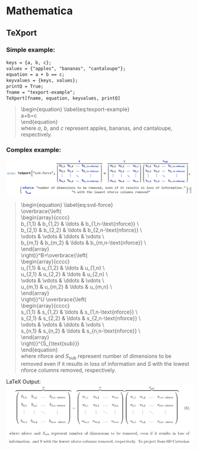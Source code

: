 # Mathematica

## TeXport
### Simple example:  
```
keys = {a, b, c};
values = {"apples", "bananas", "cantaloupe"};
equation = a + b == c;
keyvalues = {keys, values};
printQ = True;
fname = "texport-example";
TeXport[fname, equation, keyvalues, printQ]
```
> \begin{equation} \label{eq:texport-example}  
> a+b=c  
> \end{equation}  
> where $a$, $b$, and $c$ represent apples, bananas, and cantaloupe, respectively.

### Complex example:

<img src='readme-images/texport-hard.png'>

> \begin{equation} \label{eq:svd-force}  
>	\overbrace{\left(  
> \begin{array}{cccc}  
> b_{1,1} & b_{1,2} & \ldots  & b_{1,n-\text{nforce}} \\  
> b_{2,1} & b_{2,2} & \ldots  & b_{2,n-\text{nforce}} \\  
>  \vdots  & \vdots  & \ddots & \vdots  \\  
>  b_{m,1} & b_{m,2} & \ldots  & b_{m,n-\text{nforce}} \\  
> \end{array}  
> \right)}^B=\overbrace{\left(  
> \begin{array}{cccc}  
>  u_{1,1} & u_{1,2} & \ldots  & u_{1,n} \\  
>  u_{2,1} & u_{2,2} & \ldots  & u_{2,n} \\  
>  \vdots  & \vdots  & \ddots & \vdots  \\  
>  u_{m,1} & u_{m,2} & \ldots  & u_{m,n} \\  
> \end{array}  
> \right)}^U \overbrace{\left(  
> \begin{array}{cccc}  
>  s_{1,1} & s_{1,2} & \ldots  & s_{1,n-\text{nforce}} \\  
>  s_{2,1} & s_{2,2} & \ldots  & s_{2,n-\text{nforce}} \\  
>  \vdots  & \vdots  & \ddots & \vdots  \\  
>  s_{n,1} & s_{n,2} & \ldots  & s_{n,n-\text{nforce}} \\  
> \end{array}  
> \right)}^{S_{\text{sub}}}  
> \end{equation}  
> where $\text{nforce}$ and $S_{\text{sub}}$ represent number of dimensions to be removed even if it results in loss of information and $S$ with the lowest nforce columns removed, respectively.  

LaTeX Output:  
<img src=readme-images/texport-hard-latex.png>
